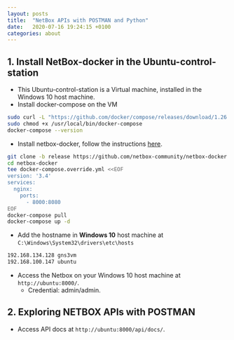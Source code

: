 ```yaml
---
layout: posts
title:  "NetBox APIs with POSTMAN and Python"
date:   2020-07-16 19:24:15 +0100
categories: about
---
```

## 1. Install NetBox-docker in the Ubuntu-control-station
- This Ubuntu-control-station is a Virtual machine, installed in the
Windows 10 host machine.
- Install docker-compose on the VM
```bash
sudo curl -L "https://github.com/docker/compose/releases/download/1.26.2/docker-compose-$(uname -s)-$(uname -m)" -o /usr/local/bin/docker-compose
sudo chmod +x /usr/local/bin/docker-compose
docker-compose --version
```

- Install netbox-docker, follow the instructions [here](https://github.com/netbox-community/netbox-docker).
```bash
git clone -b release https://github.com/netbox-community/netbox-docker.git
cd netbox-docker
tee docker-compose.override.yml <<EOF
version: '3.4'
services:
  nginx:
    ports:
      - 8000:8080
EOF
docker-compose pull
docker-compose up -d
```

- Add the hostname in **Windows 10** host machine at `C:\Windows\System32\drivers\etc\hosts`
```bash
192.168.134.128 gns3vm
192.168.100.147 ubuntu
```

- Access the Netbox on your Windows 10 host machine at `http://ubuntu:8000/`.
  - Credential: admin/admin.

## 2. Exploring NETBOX APIs with POSTMAN
- Access API docs at `http://ubuntu:8000/api/docs/`.

